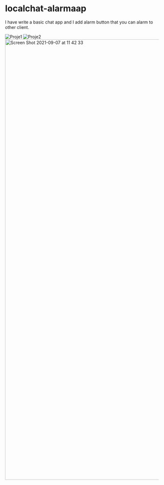 # localchat-alarmaap

I have write a basic chat app and I add alarm button that you can alarm to other client.

![Proje1](https://user-images.githubusercontent.com/70534820/132313726-69fb6e67-e599-47b6-8437-dde5e30d6744.jpeg)
![Proje2](https://user-images.githubusercontent.com/70534820/132313736-95854c02-8225-45ac-8eea-9464edc86173.jpeg)
<img width="1440" alt="Screen Shot 2021-09-07 at 11 42 33" src="https://user-images.githubusercontent.com/70534820/132313859-24079c8b-6592-4ba0-9175-986647fa4400.png">

